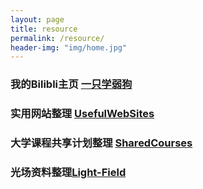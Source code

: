 ```yaml
---
layout: page
title: resource
permalink: /resource/
header-img: "img/home.jpg"
---
```





### 我的Bilibli主页 [一只学弱狗](<https://space.bilibili.com/15212655>)



### 实用网站整理 [UsefulWebSites](<https://ctrlcoder.github.io/UsefulWebSites/>)



### 大学课程共享计划整理 [SharedCourses](<https://ctrlcoder.github.io/SharedCourses/>)



### 光场资料整理[Light-Field](<https://ctrlcoder.github.io/Light-Field/>)

